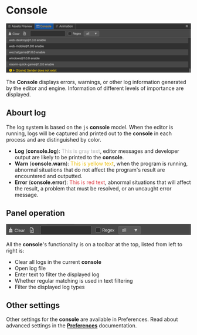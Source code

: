 # Console

![main](index/main.jpg)

The **Console** displays errors, warnings, or other log information generated by the editor and engine. Information of different levels of importance are displayed.

## Abourt log
The log system is based on the `js` **console** model. When the editor is running, logs will be captured and printed out to the **console** in each process and are distinguished by color.

  - **Log** (__console.log__): <font color=#b6b6b6>This is gray text</font>, editor messages and developer output are likely to be printed to the **console**.
  - **Warn** (__console.warn__): <font color=#ebbe09>This is yellow text</font>, when the program is running, abnormal situations that do not affect the program's result are encountered and outputted.
  - **Error** (__console.error__): <font color=#dd3c43>This is red text</font>, abnormal situations that will affect the result, a problem that must be resolved, or an uncaught error message.

## Panel operation

![main](index/tools.jpg)

All the **console**'s functionality is on a toolbar at the top, listed from left to right is:

*  Clear all logs in the current **console**
*  Open log file
*  Enter text to filter the displayed log
*  Whether regular matching is used in text filtering
*  Filter the displayed log types

## Other settings

Other settings for the **console** are available in Preferences. Read about advanced settings in the **[Preferences](../preferences/index.md)** documentation.